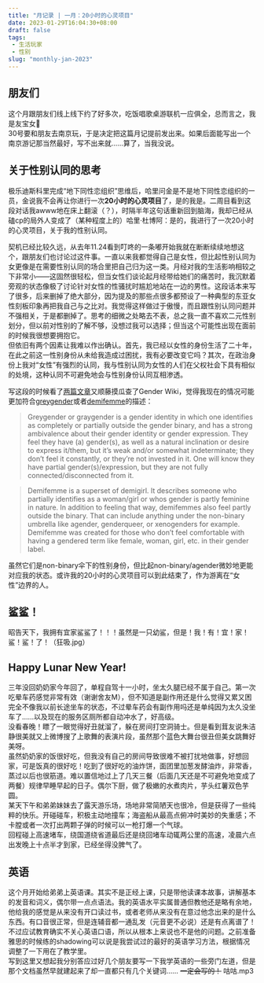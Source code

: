 ```yaml
---
title: "月记录 | 一月：20小时的心灵项目"
date: 2023-01-29T16:04:30+08:00
draft: false
tags: 
 - 生活玩家
 - 性别
slug: "monthly-jan-2023"
---
```


## 朋友们
这个月跟朋友们线上线下约了好多次，吃饭唱歌桌游联机一应俱全，总而言之，我是友宝女🥰  
30号要和朋友去南京玩，于是决定把这篇月记提前发出来。如果后面能写出一个南京游记那当然最好，写不出来就……算了，当我没说。

## 关于性别认同的思考
极乐迪斯科里完成“地下同性恋组织”思维后，哈里问金是不是地下同性恋组织的一员，金说我不会再让你进行一次**20小时的心灵项目**了，是的我是。二周目看到这段对话我awww地在床上翻滚（？），时隔半年这句话重新回到脑海，我却已经从磕cp的局外人变成了（某种程度上的）哈里·杜博阿：是的，我进行了一次20小时的心灵项目，关于我的性别认同。

契机已经比较久远，从去年11.24看到叮咚的一条嘟开始我就在断断续续地想这个，跟朋友们也讨论过这件事。一直以来我都觉得自己是女性，但比起性别认同为女更像是在需要性别认同的场合里把自己归为这一类。月经对我的生活影响相较之下非常小——这固然很轻松，但当女性们谈论起月经带给她们的痛苦时，我沉默着旁观的状态像极了讨论针对女性的性骚扰时尴尬地站在一边的男性。这段话本来写了很多，后来删掉了绝大部分，因为提及的那些点很多都预设了一种典型的东亚女性刻板印象再把我自己与之比对。我觉得这样做过于傲慢，而且跟性别认同问题并不强相关，于是都删掉了。思考的细微之处略去不表，总之我一直不喜欢二元性别划分，但以前对性别的了解不够，没想过我可以选择；但当这个可能性出现在面前的时候我很想要拥抱它。  
但依旧有两个因素让我难以作出确认。首先，我已经以女性的身份生活了二十年，在此之前这一性别身份从未给我造成过困扰，我有必要改变它吗？其次，在政治身份上我对“女性”有强烈的认同，我与性别认同为女性的人们在父权社会下具有相似的处境，这种认同不可避免地会与性别身份认同互相渗透。

写这段的时候看了[两篇文章](https://cloudforent.online/posts/%E5%89%AA%E8%B4%B4%E7%B0%BF-vol.1%E5%85%AC%E6%B0%91%E6%9C%89%E6%97%A0%E4%B9%89%E5%8A%A1%E6%9C%8D%E4%BB%8E%E5%9B%BD%E5%AE%B6/#:~:text=1.%20What%E2%80%99s%20the%20Difference%20Between%20Agender%20and%20Nonbinary%20Identities%3F%20%2D%20Psych%20Central)又顺藤摸瓜查了Gender Wiki，觉得我现在的情况可能更加符合[greygender](https://gender.fandom.com/wiki/Greygender)或者[demifemme](https://gender.fandom.com/wiki/Demifemme)的描述：
> Greygender or graygender is a gender identity in which one identifies as completely or partially outside the gender binary, and has a strong ambivalence about their gender identity or gender expression. They feel they have (a) gender(s), as well as a natural inclination or desire to express it/them, but it’s weak and/or somewhat indeterminate; they don’t feel it constantly, or they’re not invested in it. One will know they have partial gender(s)/expression, but they are not fully connected/disconnected from it.

> Demifemme is a superset of demigirl. It describes someone who partially identifies as a woman/girl or whos gender is partly feminine in nature. In addition to feeling that way, demifemmes also feel partly outside the binary. That can include anything under the non-binary umbrella like agender, genderqueer, or xenogenders for example.
> Demifemme was created for those who don’t feel comfortable with having a gendered term like female, woman, girl, etc. in their gender label.

虽然它们是non-binary伞下的性别身份，但比起non-binary/agender微妙地更能对应我的状态。或许我的20小时的心灵项目可以到此结束了，作为游离在“女性”边界的人。

## 鲨鲨！
昭告天下，我拥有宜家鲨鲨了！！！虽然是一只幼鲨，但是！我！有！宜！家！鲨！鲨！了！（狂吸.jpg）

## Happy Lunar New Year!
三年没回奶奶家今年回了，单程自驾十一小时，坐太久腿已经不属于自己。第一次吃晕车药感觉非常有效（谢谢舍友M），但不知道是副作用还是什么觉得又累又困完全不像我以前长途坐车的状态，不过晕车药会有副作用吗还是单纯因为太久没坐车了……以及现在的服务区厕所都自动冲水了，好高级。  
没看春晚！瞟了一眼觉得好丑就溜了，躲在房间打空洞骑士。但是看到茸友说朱洁静很美就又上微博搜了上歌舞的表演片段，虽然那个蓝色大舞台很丑但美女跳舞好美呀。  
虽然奶奶家的饭很好吃，但我没有自己的房间导致很难不被打扰地做事，好想回家，可是饭真的很好吃！吃到了很好吃的油炸饼，面团里加葱发酵油炸，非常香，蒸过以后也很筋道。难以置信地过上了几天三餐（后面几天还是不可避免地变成了两餐）规律早睡早起的日子。偶尔下厨，做了极嫩的水煮肉片，芋头红薯双色芋圆。  
某天下午和弟弟妹妹去了露天游乐场，场地非常简陋天也很冷，但是获得了一些纯粹的快乐。开碰碰车，积极主动地撞车；海盗船从最高点俯冲时美妙的失重感；不卡膛或者一次打出两颗子弹的时候可以一枪打爆一个气球。  
回程碰上高速堵车，绕国道绕省道最后还是绕回堵车动辄两公里的高速，凌晨六点出发晚上十点半才到家，已经坐得没脾气了。

## 英语
这个月开始给弟弟上英语课。其实不是正经上课，只是带他读课本故事，讲解基本的发音和词义，偶尔带一点点语法。我的英语水平实属普通但教他还是略有余地，他给我的感觉是从来没有开口读过书，或者老师从来没有在意过他念出来的是什么东西。有口音很正常，但是连辅音都一通乱发（元音更不必说）还是有点离谱了！不过应试教育确实不关心英语口语，所以从根本上来说也不是他的问题。之前准备雅思的时候练的shadowing可以说是我尝试过的最好的英语学习方法，根据情况调整了一下用在了教学里。  
写到这里又想起我分别答应过好几个朋友要写一下我学英语的一些旁门左道，但是那个文档虽然早就建起来了却一直都只有几个关键词…… ~~一定会写的！~~ 咕咕.mp3